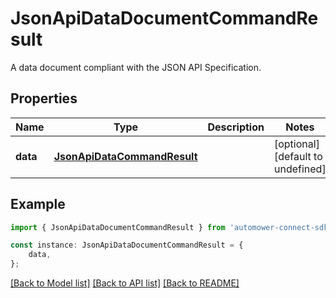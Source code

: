 # JsonApiDataDocumentCommandResult

A data document compliant with the JSON API Specification.

## Properties

Name | Type | Description | Notes
------------ | ------------- | ------------- | -------------
**data** | [**JsonApiDataCommandResult**](JsonApiDataCommandResult.md) |  | [optional] [default to undefined]

## Example

```typescript
import { JsonApiDataDocumentCommandResult } from 'automower-connect-sdk';

const instance: JsonApiDataDocumentCommandResult = {
    data,
};
```

[[Back to Model list]](../README.md#documentation-for-models) [[Back to API list]](../README.md#documentation-for-api-endpoints) [[Back to README]](../README.md)
